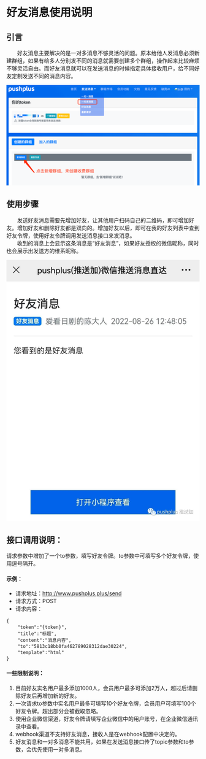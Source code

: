 # 好友消息使用说明

## 引言
&emsp;&emsp;好友消息主要解决的是一对多消息不够灵活的问题。原本给他人发消息必须新建群组，如果有给多人分别发不同的消息就需要创建多个群组，操作起来比较麻烦不够灵活自由。而好友消息就可以在发送消息的时候指定具体接收用户，给不同好友定制发送不同的消息内容。

![](./images/1.png)

## 使用步骤
&emsp;&emsp;发送好友消息需要先增加好友，让其他用户扫码自己的二维码，即可增加好友。增加好友和删除好友都是双向的。增加好友以后，即可在我的好友列表中查到好友令牌，使用好友令牌调用发送消息接口来发消息。\
&emsp;&emsp;收到的消息上会显示这条消息是“好友消息”，如果好友授权的微信昵称，同时也会展示出发送方的维系昵称。

![](./images/2.jpeg)

## 接口调用说明：
请求参数中增加了一个to参数，填写好友令牌。to参数中可填写多个好友令牌，使用逗号隔开。
#### 示例：
- 请求地址：http://www.pushplus.plus/send
- 请求方式：POST
- 请求内容：
```
{
    "token":"{token}",
    "title":"标题",
    "content":"消息内容",
    "to":"5813c18bb0fa462789028312dae30224",
    "template":"html"
}
```

#### 一些限制说明：
1. 目前好友实名用户最多添加1000人，会员用户最多可添加2万人，超过后请删除好友后再增加新的好友。
2. 一次请求to参数中实名用户最多可填写10个好友令牌，会员用户可填写100个好友令牌。超出部分会被截取忽略。
3. 使用企业微信渠道，好友令牌请填写企业微信中的用户账号，在企业微信通讯录中查看。
4. webhook渠道不支持好友消息，接收人是在webhook配置中决定的。
5. 好友消息和一对多消息不能共用，如果在发送消息接口传了topic参数和to参数，会优先使用一对多消息。
